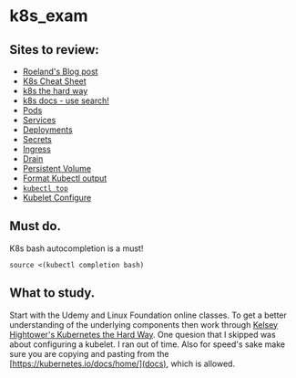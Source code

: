 # k8s_exam

## Sites to review:
 - <a href="https://docker.atlassian.net/wiki/spaces/CustomerSuccess/blog/2018/01/11/213287286/How+I+passed+my+CKA">Roeland's Blog post</a>
 - <a href="https://kubernetes.io/docs/reference/kubectl/cheatsheet/">K8s Cheat Sheet</a>
 - <a href="https://github.com/kelseyhightower/kubernetes-the-hard-way">k8s the hard way</a>
 - <a href="https://kubernetes.io/docs/home/">k8s docs - use search!</a>
 - <a href="https://kubernetes.io/docs/concepts/workloads/pods/pod/">Pods</a>
 - <a href="https://kubernetes.io/docs/concepts/services-networking/service/">Services</a>
 - <a href="https://kubernetes.io/docs/concepts/workloads/controllers/deployment/">Deployments</a>
 - <a href="https://kubernetes.io/docs/concepts/configuration/secret/">Secrets</a>
 - <a href="https://kubernetes.io/docs/concepts/workloads/pods/pod/">Ingress</a>
 - <a href="https://kubernetes.io/docs/tasks/administer-cluster/safely-drain-node/">Drain</a>
 - <a href="https://kubernetes.io/docs/tasks/configure-pod-container/configure-persistent-volume-storage/">Persistent Volume</a>
 - <a href="https://kubernetes.io/docs/reference/kubectl/cheatsheet/#formatting-output">Format Kubectl output</a>
 - <a href="https://kubernetes.io/docs/reference/kubectl/cheatsheet/">`kubectl top`</a>
 - <a href="https://kubernetes.io/docs/tasks/administer-cluster/kubelet-config-file/">Kubelet Configure</a>

## Must do.
K8s bash autocompletion is a must!
```
source <(kubectl completion bash)
```

## What to study.
Start with the Udemy and Linux Foundation online classes. 
To get a better understanding of the underlying components then work through [Kelsey Hightower's Kubernetes the Hard Way](https://github.com/kelseyhightower/kubernetes-the-hard-way). One quesion that I skipped was about configuring a kubelet. I ran out of time. Also for speed's sake make sure you are copying and pasting from the [https://kubernetes.io/docs/home/](docs), which is allowed. 